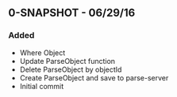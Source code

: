 ## 0-SNAPSHOT - 06/29/16

### Added
- Where Object
- Update ParseObject function
- Delete ParseObject by objectId
- Create ParseObject and save to parse-server
- Initial commit
